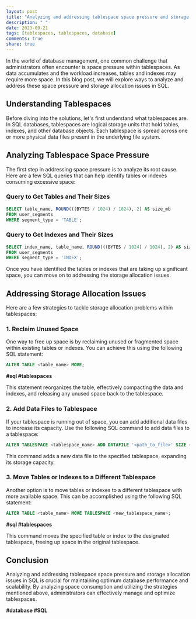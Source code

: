 ```yaml
---
layout: post
title: "Analyzing and addressing tablespace space pressure and storage allocation issues in SQL"
description: " "
date: 2023-09-21
tags: [tablespaces, tablespaces, database]
comments: true
share: true
---
```


In the world of database management, one common challenge that administrators often encounter is space pressure within tablespaces. As data accumulates and the workload increases, tables and indexes may require more space. In this blog post, we will explore ways to analyze and address these space pressure and storage allocation issues in SQL.

## Understanding Tablespaces ##

Before diving into the solutions, let's first understand what tablespaces are. In SQL databases, tablespaces are logical storage units that hold tables, indexes, and other database objects. Each tablespace is spread across one or more physical data files present in the underlying file system.

## Analyzing Tablespace Space Pressure ##

The first step in addressing space pressure is to analyze its root cause. Here are a few SQL queries that can help identify tables or indexes consuming excessive space:

### Query to Get Tables and Their Sizes ###
```sql
SELECT table_name, ROUND(((BYTES / 1024) / 1024), 2) AS size_mb
FROM user_segments
WHERE segment_type = 'TABLE';
```

### Query to Get Indexes and Their Sizes ###
```sql
SELECT index_name, table_name, ROUND(((BYTES / 1024) / 1024), 2) AS size_mb
FROM user_segments
WHERE segment_type = 'INDEX';
```

Once you have identified the tables or indexes that are taking up significant space, you can move on to addressing the storage allocation issues.

## Addressing Storage Allocation Issues ##

Here are a few strategies to tackle storage allocation problems within tablespaces:

### 1. Reclaim Unused Space ###
One way to free up space is by reclaiming unused or fragmented space within existing tables or indexes. You can achieve this using the following SQL statement:

```sql
ALTER TABLE <table_name> MOVE;
```
**#sql #tablespaces**

This statement reorganizes the table, effectively compacting the data and indexes, and releasing any unused space back to the tablespace.

### 2. Add Data Files to Tablespace ###
If your tablespace is running out of space, you can add additional data files to increase its capacity. Use the following SQL command to add data files to a tablespace:

```sql
ALTER TABLESPACE <tablespace_name> ADD DATAFILE '<path_to_file>' SIZE <size>;
```

This command adds a new data file to the specified tablespace, expanding its storage capacity.

### 3. Move Tables or Indexes to a Different Tablespace ###
Another option is to move tables or indexes to a different tablespace with more available space. This can be accomplished using the following SQL statement:

```sql
ALTER TABLE <table_name> MOVE TABLESPACE <new_tablespace_name>;
```
**#sql #tablespaces**

This command moves the specified table or index to the designated tablespace, freeing up space in the original tablespace.

## Conclusion ##

Analyzing and addressing tablespace space pressure and storage allocation issues in SQL is crucial for maintaining optimum database performance and scalability. By analyzing space consumption and utilizing the strategies mentioned above, administrators can effectively manage and optimize tablespaces.

**#database #SQL**
